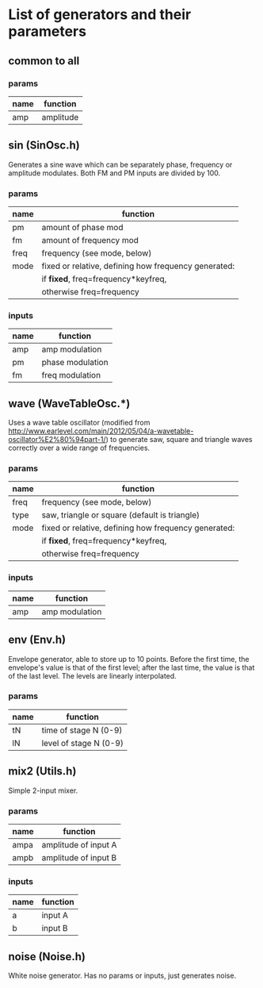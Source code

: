 # List of generators and their parameters

## common to all
### params
|name|function|
|---|---|
|amp|amplitude|

## sin (SinOsc.h)
Generates a sine wave which can be separately phase, frequency or
amplitude modulates. Both FM and PM inputs are divided by 100.
### params
|name|function|
|---|---|
|pm|amount of phase mod|
|fm|amount of frequency mod|
|freq|frequency (see mode, below)|
|mode|fixed or relative, defining how frequency generated:|
||if **fixed**, freq=frequency*keyfreq, 
||otherwise freq=frequency
### inputs
|name|function|
|---|---|
|amp|amp modulation|
pm|phase modulation|
|fm|freq modulation|

        
## wave (WaveTableOsc.*)
Uses a wave table oscillator (modified from
http://www.earlevel.com/main/2012/05/04/a-wavetable-oscillator%E2%80%94part-1/)
to generate saw, square and triangle waves correctly over a wide range
of frequencies.
### params
|name|function|
|---|---|
|freq|frequency (see mode, below)|
|type|saw, triangle or square (default is triangle)|
|mode|fixed or relative, defining how frequency generated:|
||if **fixed**, freq=frequency*keyfreq, 
||otherwise freq=frequency
### inputs
|name|function|
|---|---|
|amp|amp modulation|
        
## env (Env.h)
Envelope generator, able to store up to 10 points. Before the first
time, the envelope's value is that of the first level; after the last
time, the value is that of the last level. The levels are linearly 
interpolated.
### params
|name|function|
|---|---|
|tN|time of stage N (0-9)|
|lN|level of stage N (0-9)|

        
## mix2 (Utils.h)
Simple 2-input mixer.
### params
|name|function|
|---|---|
|ampa|amplitude of input A|
|ampb|amplitude of input B|
### inputs
|name|function|
|---|---|
|a| input A
|b|input B|
        
## noise (Noise.h)
White noise generator.
Has no params or inputs, just generates noise.

